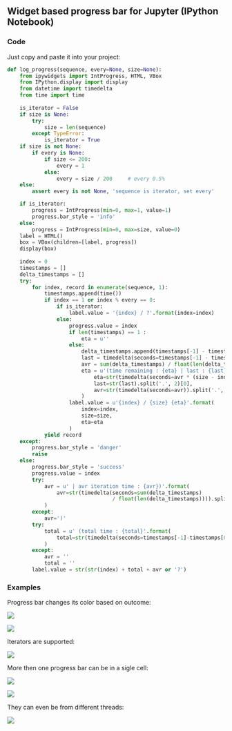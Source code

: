 ## Widget based progress bar for Jupyter (IPython Notebook)

### Code
Just copy and paste it into your project:
```python
def log_progress(sequence, every=None, size=None):
    from ipywidgets import IntProgress, HTML, VBox
    from IPython.display import display
    from datetime import timedelta
    from time import time
    
    is_iterator = False
    if size is None:
        try:
            size = len(sequence)
        except TypeError:
            is_iterator = True
    if size is not None:
        if every is None:
            if size <= 200:
                every = 1
            else:
                every = size / 200     # every 0.5%
    else:
        assert every is not None, 'sequence is iterator, set every'

    if is_iterator:
        progress = IntProgress(min=0, max=1, value=1)
        progress.bar_style = 'info'
    else:
        progress = IntProgress(min=0, max=size, value=0)
    label = HTML()
    box = VBox(children=[label, progress])
    display(box)
    
    index = 0
    timestamps = []
    delta_timestamps = []
    try:
        for index, record in enumerate(sequence, 1):
            timestamps.append(time())
            if index == 1 or index % every == 0:
                if is_iterator:
                    label.value = '{index} / ?'.format(index=index)
                else:
                    progress.value = index
                    if len(timestamps) == 1 :
                        eta = u''
                    else:
                        delta_timestamps.append(timestamps[-1] - timestamps[-2])
                        last = timedelta(seconds=timestamps[-1] - timestamps[-2])
                        avr = sum(delta_timestamps) / float(len(delta_timestamps))
                        eta = u'(time remaining : {eta} | last : {last} | avr : {avr})'.format(
                            eta=str(timedelta(seconds=avr * (size - index))).split('.', 2)[0],
                            last=str(last).split('.', 2)[0],
                            avr=str(timedelta(seconds=avr)).split('.', 2)[0]
                        )
                    label.value = u'{index} / {size} {eta}'.format(
                        index=index,
                        size=size,
                        eta=eta
                    )
            yield record
    except:
        progress.bar_style = 'danger'
        raise
    else:
        progress.bar_style = 'success'
        progress.value = index
        try:
            avr = u' | avr iteration time : {avr})'.format(
                avr=str(timedelta(seconds=sum(delta_timestamps)
                                  / float(len(delta_timestamps)))).split('.', 2)[0]
            )
        except:
            avr=')'
        try:
            total = u' (total time : {total}'.format(
                total=str(timedelta(seconds=timestamps[-1]-timestamps[0])).split('.', 2)[0]
            )
        except:
            avr = ''
            total = ''
        label.value = str(str(index) + total + avr or '?')
```

### Examples
Progress bar changes its color based on outcome:

![](https://habrastorage.org/files/d7a/1f5/9f6/d7a1f59f61634d63a42b274ba186d1ba.gif)

![](https://habrastorage.org/files/1bc/544/e8a/1bc544e8a50b419382d0fc090e087cce.gif)

Iterators are supported:

![](https://habrastorage.org/files/712/255/d77/712255d77fd5473b8113e7bfc1bd852f.gif)

More then one progress bar can be in a sigle cell:

![](https://habrastorage.org/files/1b4/48f/9a5/1b448f9a5b74456091eb5b16799c7c3e.gif)

![](https://habrastorage.org/files/95d/c00/1df/95dc001dffb24852999a73ae8129a209.gif)

They can even be from different threads:

![](https://habrastorage.org/files/e64/69a/fe5/e6469afe59ed485c84565a672d24cd50.gif)

